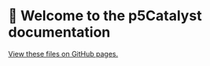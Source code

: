# 📄 Welcome to the p5Catalyst documentation

[View these files on GitHub pages.](https://multitude-amsterdam.github.io/p5Catalyst/docs/)
